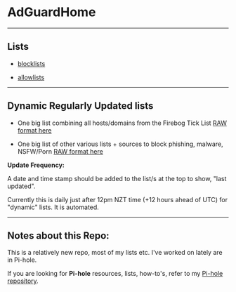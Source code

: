 # AdGuardHome

----

## Lists

* [blocklists](blocklists)

* [allowlists](allowlists)

----


## Dynamic Regularly Updated lists

* One big list combining all hosts/domains from the Firebog Tick List [RAW format here](https://github.com/lz-eng/pi-hole/raw/main/dynamic-big-list/easylist_format/lz-eng_easylist-firebog-ticklist.list)

* One big list of other various lists + sources to block phishing, malware, NSFW/Porn [RAW format here](https://github.com/lz-eng/pi-hole/raw/main/dynamic-big-list/easylist_format/lz-eng_easyList-phish-malware-nsfw.txt)

<b>Update Frequency:</b>

A date and time stamp should be added to the list/s at the top to show, "last updated". 

Currently this is daily just after 12pm NZT time (+12 hours ahead of UTC) for "dynamic" lists. It is automated.

----

## Notes about this Repo:

This is a relatively new repo, most of my lists etc. I've worked on lately are in Pi-hole.

If you are looking for <b>Pi-hole</b> resources, lists, how-to's, refer to my [Pi-hole repository](https://github.com/lz-eng/pi-hole).
